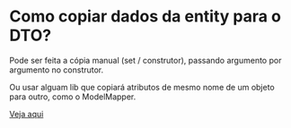 # Como copiar dados da entity para o DTO?

Pode ser feita a cópia manual (set / construtor), passando argumento por argumento no construtor.

Ou usar alguam lib que copiará atributos de mesmo nome de um objeto para outro, como o ModelMapper.

[Veja aqui](https://www.baeldung.com/entity-to-and-from-dto-for-a-java-spring-application)
